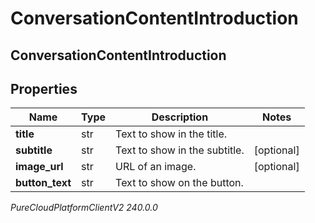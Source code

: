 # ConversationContentIntroduction

## ConversationContentIntroduction

## Properties

|Name | Type | Description | Notes|
|------------ | ------------- | ------------- | -------------|
| **title** | str | Text to show in the title. | |
| **subtitle** | str | Text to show in the subtitle. | [optional] |
| **image_url** | str | URL of an image. | [optional] |
| **button_text** | str | Text to show on the button. | |



_PureCloudPlatformClientV2 240.0.0_
